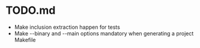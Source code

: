 # TODO.md

- Make inclusion extraction happen for tests
- Make --binary and --main options mandatory when generating a project Makefile
